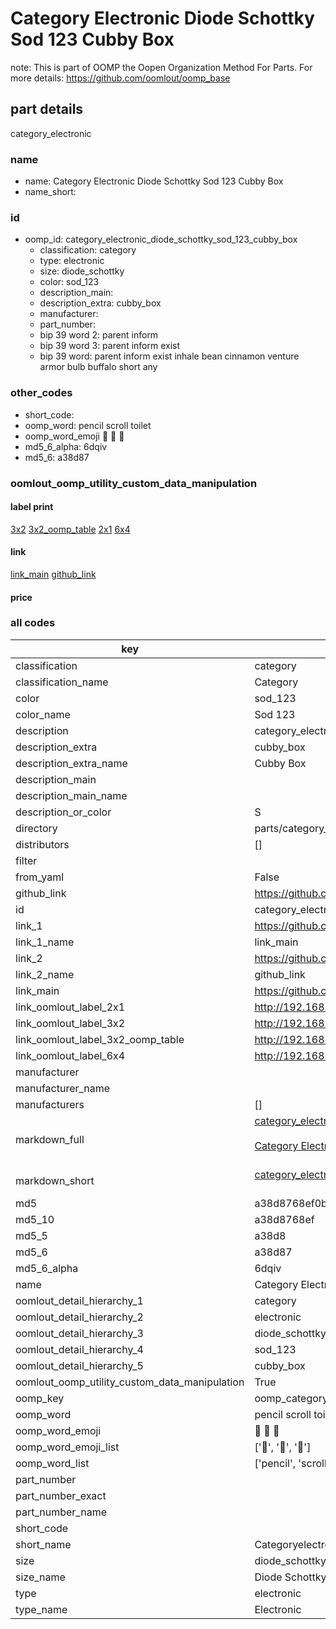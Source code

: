 # Category Electronic Diode Schottky Sod 123 Cubby Box  

note: This is part of OOMP the Oopen Organization Method For Parts. For more details: https://github.com/oomlout/oomp_base

##  part details



category_electronic

### name
* name: Category Electronic Diode Schottky Sod 123 Cubby Box
* name_short: 
### id
* oomp_id: category_electronic_diode_schottky_sod_123_cubby_box
  * classification: category
  * type: electronic
  * size: diode_schottky
  * color: sod_123
  * description_main: 
  * description_extra: cubby_box
  * manufacturer: 
  * part_number: 
  * bip 39 word 2: parent inform
  * bip 39 word 3: parent inform exist
  * bip 39 word: parent inform exist inhale bean cinnamon venture armor bulb buffalo short any

### other_codes
* short_code: 
* oomp_word: pencil scroll toilet
* oomp_word_emoji :pencil: :scroll: :toilet:
* md5_6_alpha: 6dqiv
* md5_6: a38d87






### oomlout_oomp_utility_custom_data_manipulation
#### label print
[3x2](http://192.168.1.245:1112/?label=oomp%206dqiv)
[3x2_oomp_table](http://192.168.1.107:1112/?label=oomp%206dqiv)
[2x1](http://192.168.1.242:1112/?label=oomp%206dqiv)
[6x4](http://192.168.1.55:1112/?label=oomp%206dqiv)    

#### link

[link_main](https://github.com/oomlout/oomlout_oomp_current_version_messy/tree/main/parts/category_electronic_diode_schottky_sod_123_cubby_box) [github_link](https://github.com/oomlout/oomlout_oomp_part_src/tree/main/parts/category_electronic_diode_schottky_sod_123_cubby_box)                             

#### price







### all codes 
| key | value |  
| --- | --- |  
| classification | category |  
| classification_name | Category |  
| color | sod_123 |  
| color_name | Sod 123 |  
| description | category_electronic |  
| description_extra | cubby_box |  
| description_extra_name | Cubby Box |  
| description_main |  |  
| description_main_name |  |  
| description_or_color | S  |  
| directory | parts/category_electronic_diode_schottky_sod_123_cubby_box |  
| distributors | [] |  
| filter |  |  
| from_yaml | False |  
| github_link | https://github.com/oomlout/oomlout_oomp_part_src/tree/main/parts/category_electronic_diode_schottky_sod_123_cubby_box |  
| id | category_electronic_diode_schottky_sod_123_cubby_box |  
| link_1 | https://github.com/oomlout/oomlout_oomp_current_version_messy/tree/main/parts/category_electronic_diode_schottky_sod_123_cubby_box |  
| link_1_name | link_main |  
| link_2 | https://github.com/oomlout/oomlout_oomp_part_src/tree/main/parts/category_electronic_diode_schottky_sod_123_cubby_box |  
| link_2_name | github_link |  
| link_main | https://github.com/oomlout/oomlout_oomp_current_version_messy/tree/main/parts/category_electronic_diode_schottky_sod_123_cubby_box |  
| link_oomlout_label_2x1 | http://192.168.1.242:1112/?label=oomp%206dqiv |  
| link_oomlout_label_3x2 | http://192.168.1.245:1112/?label=oomp%206dqiv |  
| link_oomlout_label_3x2_oomp_table | http://192.168.1.107:1112/?label=oomp%206dqiv |  
| link_oomlout_label_6x4 | http://192.168.1.55:1112/?label=oomp%206dqiv |  
| manufacturer |  |  
| manufacturer_name |  |  
| manufacturers | [] |  
| markdown_full | [category_electronic_diode_schottky_sod_123_cubby_box](https://github.com/oomlout/oomlout_oomp_current_version_messy/tree/main/parts/category_electronic_diode_schottky_sod_123_cubby_box)<br>[](https://github.com/oomlout/oomlout_oomp_current_version_messy/tree/main/parts/category_electronic_diode_schottky_sod_123_cubby_box)<br>[Category Electronic Diode Schottky Sod 123 Cubby Box](https://github.com/oomlout/oomlout_oomp_current_version_messy/tree/main/parts/category_electronic_diode_schottky_sod_123_cubby_box)<br><br> |  
| markdown_short | [category_electronic_diode_schottky_sod_123_cubby_box](https://github.com/oomlout/oomlout_oomp_current_version_messy/tree/main/parts/category_electronic_diode_schottky_sod_123_cubby_box)<br><br> |  
| md5 | a38d8768ef0bfe48a409c73a9f9ce501 |  
| md5_10 | a38d8768ef |  
| md5_5 | a38d8 |  
| md5_6 | a38d87 |  
| md5_6_alpha | 6dqiv |  
| name | Category Electronic Diode Schottky Sod 123 Cubby Box |  
| oomlout_detail_hierarchy_1 | category |  
| oomlout_detail_hierarchy_2 | electronic |  
| oomlout_detail_hierarchy_3 | diode_schottky |  
| oomlout_detail_hierarchy_4 | sod_123 |  
| oomlout_detail_hierarchy_5 | cubby_box |  
| oomlout_oomp_utility_custom_data_manipulation | True |  
| oomp_key | oomp_category_electronic_diode_schottky_sod_123_cubby_box |  
| oomp_word | pencil scroll toilet |  
| oomp_word_emoji | :pencil: :scroll: :toilet: |  
| oomp_word_emoji_list | [':pencil:', ':scroll:', ':toilet:'] |  
| oomp_word_list | ['pencil', 'scroll', 'toilet'] |  
| part_number |  |  
| part_number_exact |  |  
| part_number_name |  |  
| short_code |  |  
| short_name | Categoryelectronic |  
| size | diode_schottky |  
| size_name | Diode Schottky |  
| type | electronic |  
| type_name | Electronic |  
